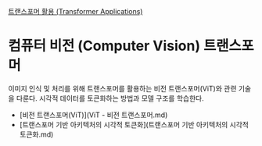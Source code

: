 [트랜스포머 활용 (Transformer Applications)](../index.md)
# 컴퓨터 비전 (Computer Vision) 트랜스포머

이미지 인식 및 처리를 위해 트랜스포머를 활용하는 비전 트랜스포머(ViT)와 관련 기술을 다룬다. 시각적 데이터를 토큰화하는 방법과 모델 구조를 학습한다.

- [비전 트랜스포머(ViT)](ViT - 비전 트랜스포머.md)
- [트랜스포머 기반 아키텍처의 시각적 토큰화](트랜스포머 기반 아키텍처의 시각적 토큰화.md)
